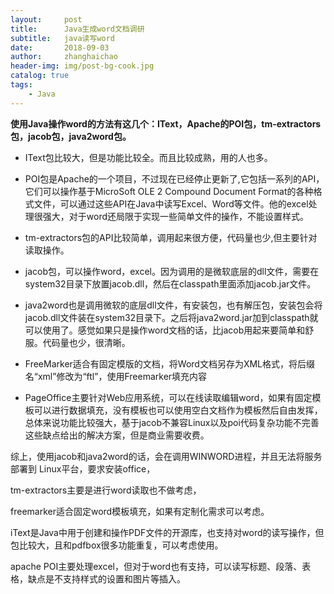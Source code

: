 ```yaml
---
layout:     post
title:      Java生成word文档调研
subtitle:   java读写word
date:       2018-09-03
author:     zhanghaichao
header-img: img/post-bg-cook.jpg
catalog: true
tags:
    - Java
---
```


**使用Java操作word的方法有这几个：IText，Apache的POI包，tm-extractors包，jacob包，java2word包。**

- IText包比较大，但是功能比较全。而且比较成熟，用的人也多。

- POI包是Apache的一个项目，不过现在已经停止更新了,它包括一系列的API，它们可以操作基于MicroSoft OLE 2 Compound Document Format的各种格式文件，可以通过这些API在Java中读写Excel、Word等文件。他的excel处理很强大，对于word还局限于实现一些简单文件的操作，不能设置样式。

- tm-extractors包的API比较简单，调用起来很方便，代码量也少,但主要针对读取操作。

- jacob包，可以操作word，excel。因为调用的是微软底层的dll文件，需要在system32目录下放置jacob.dll，然后在classpath里面添加jacob.jar文件。

- java2word也是调用微软的底层dll文件，有安装包，也有解压包，安装包会将jacob.dll文件装在system32目录下。之后将java2word.jar加到classpath就可以使用了。感觉如果只是操作word文档的话，比jacob用起来要简单和舒服。代码量也少，很清晰。

- FreeMarker适合有固定模版的文档，将Word文档另存为XML格式，将后缀名“xml”修改为“ftl”，使用Freemarker填充内容

- PageOffice主要针对Web应用系统，可以在线读取编辑word，如果有固定模板可以进行数据填充，没有模板也可以使用空白文档作为模板然后自由发挥，总体来说功能比较强大，基于jacob不兼容Linux以及poi代码复杂功能不完善这些缺点给出的解决方案，但是商业需要收费。

综上，使用jacob和java2word的话，会在调用WINWORD进程，并且无法将服务部署到 Linux平台，要求安装office，

tm-extractors主要是进行word读取也不做考虑，

freemarker适合固定word模板填充，如果有定制化需求可以考虑。

iText是Java中用于创建和操作PDF文件的开源库，也支持对word的读写操作，但包比较大，且和pdfbox很多功能重复，可以考虑使用。

apache POI主要处理excel，但对于word也有支持，可以读写标题、段落、表格，缺点是不支持样式的设置和图片等插入。